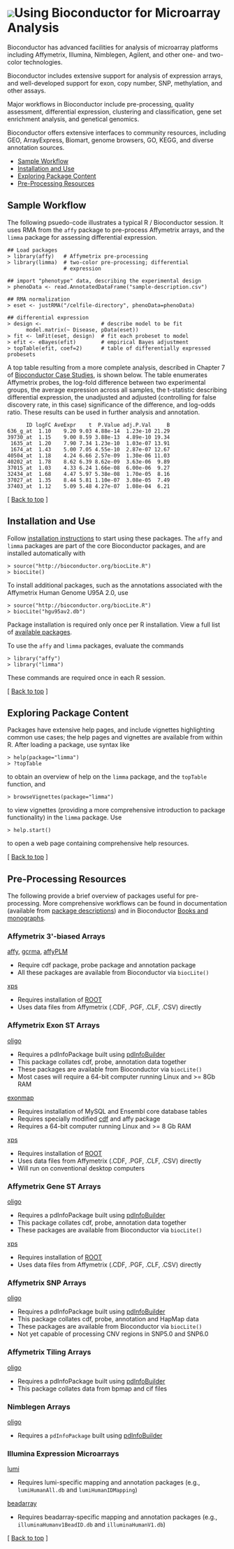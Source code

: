 ![](/images/icons/help.gif)Using Bioconductor for Microarray Analysis
=====================================================================

Bioconductor has advanced facilities for analysis of microarray
platforms including Affymetrix, Illumina, Nimblegen, Agilent, and
other one- and two-color technologies.

Bioconductor includes extensive support for analysis of expression
arrays, and well-developed support for exon, copy number, SNP,
methylation, and other assays.

Major workflows in Bioconductor include pre-processing, quality
assessment, differential expression, clustering and classification,
gene set enrichment analysis, and genetical genomics.

Bioconductor offers extensive interfaces to community resources,
including GEO, ArrayExpress, Biomart, genome browsers, GO, KEGG, and
diverse annotation sources.

* [Sample Workflow](#sample-workflow)  
* [Installation and Use](#install-and-use)
* [Exploring Package Content](#exploring-package-content)
* [Pre-Processing Resources](#pre-processing-resources)

<h2 id="sample-workflow"> Sample Workflow</h2>

The following psuedo-code illustrates a typical R / Bioconductor
session. It uses RMA from the `affy` package to pre-process Affymetrix
arrays, and the `limma` package for assessing differential expression.

    ## Load packages
    > library(affy)   # Affymetrix pre-processing
    > library(limma)  # two-color pre-processing; differential
                      # expression
                    
    ## import "phenotype" data, describing the experimental design
    > phenoData <- read.AnnotatedDataFrame("sample-description.csv")
    
    ## RMA normalization
    > eset <- justRMA("/celfile-directory", phenoData=phenoData)
    
    ## differential expression
    > design <-                   # describe model to be fit
          model.matrix(~ Disease, pData(eset))
    > fit <- lmFit(eset, design)  # fit each probeset to model
    > efit <- eBayes(efit)        # empirical Bayes adjustment
    > topTable(efit, coef=2)      # table of differentially expressed probesets
    
A top table resulting from a more complete analysis, described in
Chapter 7 of [Bioconductor Case
Studies](/help/publications/books/bioconductor-case-studies/), 
is shown below. The table enumerates Affymetrix probes, the log-fold
difference between two experimental groups, the average expression
across all samples, the t-statistic describing differential
expression, the unadjusted and adjusted (controlling for false
discovery rate, in this case) significance of the difference, and
log-odds ratio. These results can be used in further analysis and
annotation.

          ID logFC AveExpr    t  P.Value adj.P.Val     B
    636_g_at  1.10    9.20 9.03 4.88e-14  1.23e-10 21.29
    39730_at  1.15    9.00 8.59 3.88e-13  4.89e-10 19.34
     1635_at  1.20    7.90 7.34 1.23e-10  1.03e-07 13.91
     1674_at  1.43    5.00 7.05 4.55e-10  2.87e-07 12.67
    40504_at  1.18    4.24 6.66 2.57e-09  1.30e-06 11.03
    40202_at  1.78    8.62 6.39 8.62e-09  3.63e-06  9.89
    37015_at  1.03    4.33 6.24 1.66e-08  6.00e-06  9.27
    32434_at  1.68    4.47 5.97 5.38e-08  1.70e-05  8.16
    37027_at  1.35    8.44 5.81 1.10e-07  3.08e-05  7.49
    37403_at  1.12    5.09 5.48 4.27e-07  1.08e-04  6.21
   

<p class="back_to_top">[ <a href="#top">Back to top</a> ]</p>

<h2 id="install-and-use">Installation and Use</h2>

Follow [installation instructions](/install/) to start using these
packages.  The `affy` and `limma` packages are part of the core
Bioconductor packages, and are installed automatically with

    > source("http://bioconductor.org/biocLite.R")
    > biocLite()

To install additional packages, such as the annotations associated
with the Affymetrix Human Genome U95A 2.0, use

    > source("http://bioconductor.org/biocLite.R")
    > biocLite("hgu95av2.db")

Package installation is required only once per R installation. View a
full list of
[available packages](http://bioconductor.org/packages/release/Software.html).

To use the `affy` and `limma` packages, evaluate the commands

    > library("affy")
    > library("limma")

These commands are required once in each R session.

<p class="back_to_top">[ <a href="#top">Back to top</a> ]</p>

<h2 id="exploring-package-content">Exploring Package Content</h2>

Packages have extensive help pages, and include vignettes highlighting
common use cases; the help pages and vignettes are available from
within R. After loading a package, use syntax like

    > help(package="limma")
    > ?topTable

to obtain an overview of help on the `limma` package, and the
`topTable` function, and

    > browseVignettes(package="limma")

to view vignettes (providing a more comprehensive introduction to
package functionality) in the `limma` package. Use

    > help.start()

to open a web page containing comprehensive help resources.

<p class="back_to_top">[ <a href="#top">Back to top</a> ]</p>

<h2 id="pre-processing-resources">Pre-Processing Resources</h2>

The following provide a brief overview of packages useful for
pre-processing. More comprehensive workflows can be found in
documentation (available from
[package descriptions](http://bioconductor.org/packages/release/Software.html))
and in Bioconductor [Books and monographs](/help/publications/).

### Affymetrix 3'-biased Arrays ###

[affy](http://bioconductor.org/packages/release/bioc/html/affy.html),
[gcrma](http://bioconductor.org/packages/release/bioc/html/gcrma.html),
[affyPLM](http://bioconductor.org/packages/release/bioc/html/affyPLM.html)

* Require cdf package, probe package and annotation package
* All these packages are available from Bioconductor via `biocLite()`

[xps](http://bioconductor.org/packages/release/bioc/html/xps.html)

* Requires installation of [ROOT](http://root.cern.ch/)
* Uses data files from Affymetrix (.CDF, .PGF, .CLF, .CSV) directly

### Affymetrix Exon ST Arrays ###

[oligo](http://bioconductor.org/packages/release/bioc/html/oligo.html)

* Requires a pdInfoPackage built using
  [pdInfoBuilder](http://bioconductor.org/packages/release/bioc/html/pdInfoBuilder.html)
* This package collates cdf, probe, annotation data together
* These packages are available from Bioconductor via `biocLite()`
* Most cases will require a 64-bit computer running Linux and &gt;= 8Gb RAM

[exonmap](http://bioconductor.org/packages/release/bioc/html/exonmap.html)

* Requires installation of MySQL and Ensembl core database tables
* Requires specially modified
  [cdf](http://xmap.picr.man.ac.uk/download/) and affy package
* Requires a 64-bit computer running Linux and &gt;= 8 Gb RAM

[xps](http://bioconductor.org/packages/release/bioc/html/xps.html)

* Requires installation of [ROOT](http://root.cern.ch/)
* Uses data files from Affymetrix (.CDF, .PGF, .CLF, .CSV) directly
* Will run on conventional desktop computers

### Affymetrix Gene ST Arrays ###

[oligo](http://bioconductor.org/packages/release/bioc/html/oligo.html)

* Requires a pdInfoPackage built using
  [pdInfoBuilder](http://bioconductor.org/packages/release/bioc/html/pdInfoBuilder.html)
* This package collates cdf, probe, annotation data together
* These packages are available from Bioconductor via `biocLite()`

[xps](http://bioconductor.org/packages/release/bioc/html/xps.html)

* Requires installation of [ROOT](http://root.cern.ch/)
* Uses data files from Affymetrix (.CDF, .PGF, .CLF, .CSV) directly

### Affymetrix SNP Arrays ###

[oligo](http://bioconductor.org/packages/release/bioc/html/oligo.html)

* Requires a pdInfoPackage built using
  [pdInfoBuilder](http://bioconductor.org/packages/release/bioc/html/pdInfoBuilder.html)
* This package collates cdf, probe, annotation and HapMap data
* These packages are available from Bioconductor via `biocLite()`
* Not yet capable of processing CNV regions in SNP5.0 and SNP6.0 </ul>

### Affymetrix Tiling Arrays ###

[oligo](http://bioconductor.org/packages/release/bioc/html/oligo.html)

* Requires a pdInfoPackage built using
  [pdInfoBuilder](http://bioconductor.org/packages/release/bioc/html/pdInfoBuilder.html)
* This package collates data from bpmap and cif files

### Nimblegen Arrays ###

[oligo](http://bioconductor.org/packages/release/bioc/html/oligo.html)

* Requires a `pdInfoPackage` built using
  [pdInfoBuilder](http://bioconductor.org/packages/release/bioc/html/pdInfoBuilder.html)

### Illumina Expression Microarrays ###

[lumi](http://bioconductor.org/packages/release/bioc/html/lumi.html)

* Requires lumi-specific mapping and annotation packages (e.g.,
  `lumiHumanAll.db` and `lumiHumanIDMapping`)

[beadarray](http://bioconductor.org/packages/release/bioc/html/beadarray.html)

* Requires beadarray-specific mapping and annotation packages (e.g.,
  `illuminaHumanv1BeadID.db` and `illuminaHumanV1.db`)

<p class="back_to_top">[ <a href="#top">Back to top</a> ]</p>
